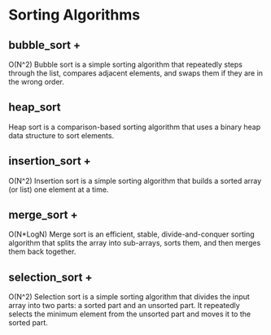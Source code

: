 # Sorting Algorithms

## bubble_sort +
O(N^2) Bubble sort is a simple sorting algorithm that repeatedly steps through the list, compares adjacent elements, and swaps them if they are in the wrong order.

## heap_sort
Heap sort is a comparison-based sorting algorithm that uses a binary heap data structure to sort elements.

## insertion_sort +
O(N^2) Insertion sort is a simple sorting algorithm that builds a sorted array (or list) one element at a time.

## merge_sort +
O(N*LogN) Merge sort is an efficient, stable, divide-and-conquer sorting algorithm that splits the array into sub-arrays, sorts them, and then merges them back together.

## selection_sort +
O(N^2) Selection sort is a simple sorting algorithm that divides the input array into two parts: a sorted part and an unsorted part. It repeatedly selects the minimum element from the unsorted part and moves it to the sorted part.

